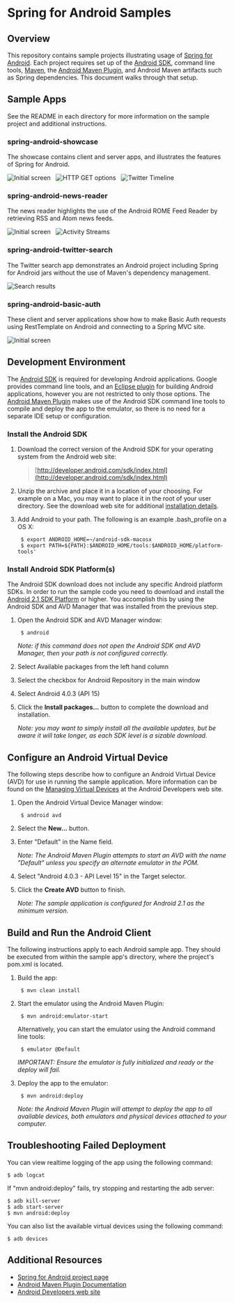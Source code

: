 # Spring for Android Samples

## Overview

This repository contains sample projects illustrating usage of [Spring for Android](http://www.springsource.org/spring-android). Each project requires set up of the [Android SDK](http://developer.android.com/sdk/index.html), command line tools, [Maven](http://maven.apache.org/), the [Android Maven Plugin](http://code.google.com/p/maven-android-plugin/), and Android Maven artifacts such as Spring dependencies. This document walks through that setup.

## Sample Apps

See the README in each directory for more information on the sample project and additional instructions.

### spring-android-showcase 

The showcase contains client and server apps, and illustrates the features of Spring for Android.

![Initial screen](spring-android-samples/raw/master/spring-android-showcase/screenshot01.png) &nbsp;
![HTTP GET options](spring-android-samples/raw/master/spring-android-showcase/screenshot-http-get.png) &nbsp;
![Twitter Timeline](spring-android-samples/raw/master/spring-android-showcase/screenshot-twitter-timeline.png)

### spring-android-news-reader 

The news reader highlights the use of the Android ROME Feed Reader by retrieving RSS and Atom news feeds.

![Initial screen](spring-android-samples/raw/master/spring-android-news-reader/screenshot01.png) &nbsp;
![Activity Streams](spring-android-samples/raw/master/spring-android-news-reader/screenshot02.png)

### spring-android-twitter-search 

The Twitter search app demonstrates an Android project including Spring for Android jars without the use of Maven's dependency management.

![Search results](spring-android-samples/raw/master/spring-android-twitter-search/screenshot01.png)

### spring-android-basic-auth 

These client and server applications show how to make Basic Auth requests using RestTemplate on Android and connecting to a Spring MVC site.

![Initial screen](spring-android-samples/raw/master/spring-android-twitter-search/screenshot01.png)

## Development Environment

The [Android SDK](http://developer.android.com/sdk/index.html) is required for developing Android applications. Google provides command line tools, and an [Eclipse plugin](http://developer.android.com/sdk/eclipse-adt.html) for building Android applications, however you are not restricted to only those options. The [Android Maven Plugin](http://code.google.com/p/maven-android-plugin/) makes use of the Android SDK command line tools to compile and deploy the app to the emulator, so there is no need for a separate IDE setup or configuration.


### Install the Android SDK

1. Download the correct version of the Android SDK for your operating system from the Android web site:

	> [http://developer.android.com/sdk/index.html](http://developer.android.com/sdk/index.html)

1. Unzip the archive and place it in a location of your choosing. For example on a Mac, you may want to place it in the root of your user directory. See the download web site for additional [installation details](http://developer.android.com/sdk/installing.html).

2. Add Android to your path. The following is an example .bash_profile on a OS X:

		$ export ANDROID_HOME=~/android-sdk-macosx
		$ export PATH=${PATH}:$ANDROID_HOME/tools:$ANDROID_HOME/platform-tools'

### Install Android SDK Platform(s)

The Android SDK download does not include any specific Android platform SDKs. In order to run the sample code you need to download and install the [Android 2.1 SDK Platform](http://developer.android.com/sdk/android-2.1.html) or higher. You accomplish this by using the Android SDK and AVD Manager that was installed from the previous step.

1. Open the Android SDK and AVD Manager window:

		$ android

	_Note: if this command does not open the Android SDK and AVD Manager, then your path is not configured correctly._

2. Select Available packages from the left hand column

3. Select the checkbox for Android Repository in the main window

4. Select Android 4.0.3 (API 15)

5. Click the **Install packages...** button to complete the download and installation.

	_Note: you may want to simply install all the available updates, but be aware it will take longer, as each SDK level is a sizable download._


## Configure an Android Virtual Device

The following steps describe how to configure an Android Virtual Device (AVD) for use in running the sample application. More information can be found on the [Managing Virtual Devices](http://developer.android.com/guide/developing/devices/index.html) at the Android Developers web site.

1. Open the Android Virtual Device Manager window:

		$ android avd

2. Select the **New…** button.

3. Enter "Default" in the Name field.

	_Note: The Android Maven Plugin attempts to start an AVD with the name "Default" unless you specify an alternate emulator in the POM._

4. Select "Android 4.0.3 - API Level 15" in the Target selector.

5. Click the **Create AVD** button to finish.

	_Note: The sample application is configured for Android 2.1 as the minimum version._


## Build and Run the Android Client

The following instructions apply to each Android sample app. They should be executed from within the sample app's directory, where the project's pom.xml is located.

1. Build the app:

		$ mvn clean install

2. Start the emulator using the Android Maven Plugin:

		$ mvn android:emulator-start

	Alternatively, you can start the emulator using the Android command line tools:

		$ emulator @Default

	_IMPORTANT: Ensure the emulator is fully initialized and ready or the deploy will fail._

3. Deploy the app to the emulator:

		$ mvn android:deploy

	_Note: the Android Maven Plugin will attempt to deploy the app to all available devices, both emulators and physical devices attached to your computer._


## Troubleshooting Failed Deployment

You can view realtime logging of the app using the following command:

	$ adb logcat

If "mvn android:deploy" fails, try stopping and restarting the adb server:

	$ adb kill-server
	$ adb start-server
	$ mvn android:deploy

You can also list the available virtual devices using the following command:

	$ adb devices

## Additional Resources

* [Spring for Android project page](http://www.springsource.org/spring-android)
* [Android Maven Plugin Documentation](http://maven-android-plugin-m2site.googlecode.com/svn/plugin-info.html)
* [Android Developers web site](http://developer.android.com/index.html)
